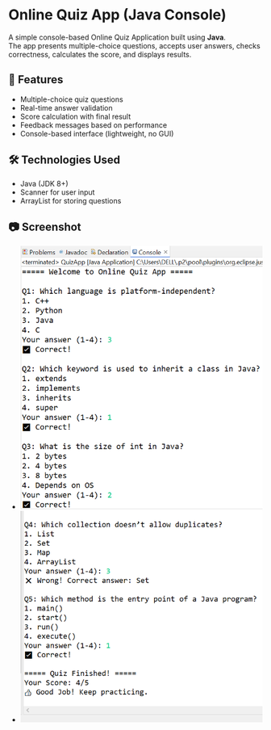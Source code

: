# Online Quiz App (Java Console)

A simple console-based Online Quiz Application built using **Java**.  
The app presents multiple-choice questions, accepts user answers, checks correctness, calculates the score, and displays results.

## 🎯 Features
- Multiple-choice quiz questions
- Real-time answer validation
- Score calculation with final result
- Feedback messages based on performance
- Console-based interface (lightweight, no GUI)

## 🛠️ Technologies Used
- Java (JDK 8+)
- Scanner for user input
- ArrayList for storing questions

## 📷 Screenshot
- ![image](https://raw.githubusercontent.com/Mukesh-Paithankar01/online-quiz-app-java/6acb9e350a3ca12321bc4dc62cca664bbf242d6f/task%208.1.png)
- ![image](https://raw.githubusercontent.com/Mukesh-Paithankar01/online-quiz-app-java/6acb9e350a3ca12321bc4dc62cca664bbf242d6f/task%208.2.png)
